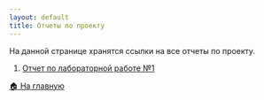 ```yaml
---
layout: default
title: Отчеты по проекту
---
```


На данной странице хранятся ссылки на все отчеты по проекту.

1. [Отчет по лабораторной работе №1](https://docs.google.com/document/d/1fPEaNz8JBVt4tfLknBcT3oGPVrbT-aN89X7kBsn0gng/edit?usp=sharing)

[:house: На главную](./)
